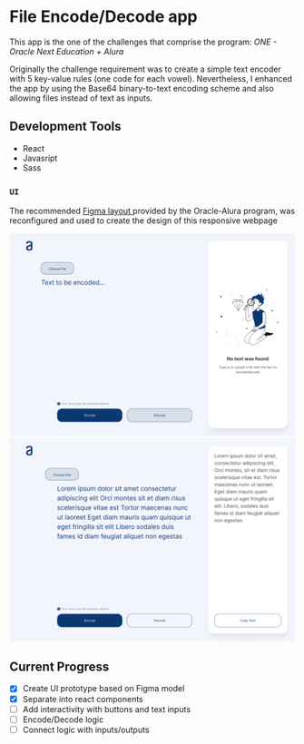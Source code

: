# File Encode/Decode app

This app is the one of the challenges that comprise the program: *ONE - Oracle Next Education + Alura*

Originally the challenge requirement was to create a simple text encoder with 5 key-value rules (one code for each vowel). Nevertheless, I enhanced the app by using the Base64 binary-to-text encoding scheme and also allowing files instead of text as inputs.

## Development Tools

* React
* Javasript
* Sass

### `UI`

The recommended [ Figma layout ](https://www.figma.com/file/trP3p5nEh7XUyB3n2bomjP/Alura-Challenge---Desaf%C3%ADo-1---L%C3%B3gica) provided by the Oracle-Alura program, was reconfigured and used to create the design of this responsive webpage

![](./public/figma1.png)
![](./public/figma2.png)

## Current Progress
- [x] Create UI prototype based on Figma model
- [x] Separate into react components
- [ ] Add interactivity with buttons and text inputs
- [ ] Encode/Decode logic
- [ ] Connect logic with inputs/outputs
